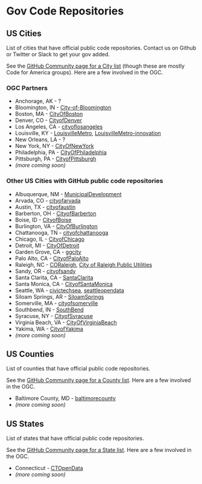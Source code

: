 # Gov Code Repositories

## US Cities

List of cities that have official public code repositories. Contact us on Github or Twitter or Slack to get your gov added.

See the [GitHub Community page for a City list](https://government.github.com/community/#us-city) \(though these are mostly Code for America groups\). Here are a few involved in the OGC.

### OGC Partners
* Anchorage, AK - ?
* Bloomington, IN - [City-of-Bloomington](https://github.com/City-of-Bloomington)
* Boston, MA - [CityOfBoston](https://github.com/CityOfBoston/boston.gov)
* Denver, CO - [CityofDenver](https://github.com/CityofDenver)
* Los Angeles, CA - [cityoflosangeles](https://github.com/cityoflosangeles)
* Louisville, KY - [LouisvilleMetro](https://github.com/LouisvilleMetro), [LouisvilleMetro-innovation](https://github.com/LouisvilleMetro-innovation)
* New Orleans, LA - ?
* New York, NY - [CityOfNewYork](https://github.com/CityOfNewYork)
* Philadelphia, PA - [CityOfPhiladelphia](https://github.com/CityOfPhiladelphia)
* Pittsburgh, PA - [CityofPittsburgh](https://github.com/CityofPittsburgh)
* _\(more coming soon\)_

### Other US Cities with GitHub public code repositories
* Albuquerque, NM - [MunicipalDevelopment](https://github.com/MunicipalDevelopment)
* Arvada, CO - [cityofarvada](https://github.com/cityofarvada)
* Austin, TX - [cityofaustin](https://github.com/cityofaustin)
* Barberton, OH - [CityofBarberton](https://github.com/CityofBarberton)
* Boise, ID - [CityofBoise](https://github.com/CityofBoise)
* Burlington, VA - [CityOfBurlington](https://github.com/CityOfBurlington)
* Chattanooga, TN - [cityofchattanooga](https://github.com/cityofchattanooga)
* Chicago, IL - [CityofChicago](https://github.com/cityofchicago)
* Detroit, MI - [CityOfDetroit](https://github.com/CityOfDetroit)
* Garden Grove, CA - [ggcity](https://github.com/ggcity)
* Palo Alto, CA - [CityofPaloAlto](https://github.com/CityofPaloAlto)
* Raleigh, NC - [CORaleigh](https://github.com/CORaleigh), [City of Raleigh Public Utilities](https://github.com/RaleighPublicUtilities)
* Sandy, OR - [cityofsandy](https://github.com/cityofsandy)
* Santa Clarita, CA - [SantaClarita](https://github.com/SantaClarita)
* Santa Monica, CA - [CityofSantaMonica](https://github.com/CityofSantaMonica)
* Seattle, WA - [civictechsea](https://github.com/civictechsea), [seattleopendata](https://github.com/seattleopendata)
* Siloam Springs, AR - [SiloamSprings](https://github.com/SiloamSprings)
* Somerville, MA - [cityofsomerville](https://github.com/cityofsomerville)
* Southbend, IN - [SouthBend](https://github.com/SouthBend)
* Syracuse, NY - [CityofSyracuse](https://github.com/CityofSyracuse)
* Virginia Beach, VA - [CityOfVirginiaBeach](https://github.com/CityOfVirginiaBeach)
* Yakima, WA - [CityofYakima](https://github.com/CityofYakima)
* _\(more coming soon\)_

## US Counties

List of counties that have official public code repositories.

See the [GitHub Community page for a County list](https://government.github.com/community/#us-county). Here are a few involved in the OGC.

* Baltimore County, MD - [baltimorecounty](https://github.com/baltimorecounty)
* _\(more coming soon\)_

## US States

List of states that have official public code repositories.

See the [GitHub Community page for a State list](https://government.github.com/community/#us-states). Here are a few involved in the OGC.

* Connecticut - [CTOpenData](https://github.com/CTOpenData)
* _\(more coming soon\)_



